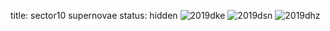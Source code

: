 title: sector10 supernovae
status: hidden
![2019dke]({filename}../../images/sector10/lc_2019dke_cleaned.png)
![2019dsn]({filename}../../images/sector10/lc_2019dsn_cleaned.png)
![2019dhz]({filename}../../images/sector10/lc_2019dhz_cleaned.png)
